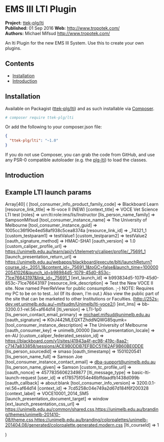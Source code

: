 # EMS III LTI Plugin

__Project:__ [ttek-plg/lti](http://packagist.org/packages/ttek-plg/lti)  
__Published:__ 01 Sep 2016
__Web:__ <http://www.tropotek.com/>  
__Authors:__ Michael Mifsud <http://www.tropotek.com/>  
  
An lti Plugin for the new EMS III System. Use this to create your own plugins.

## Contents

- [Installation](#installation)
- [Introduction](#introduction)


## Installation

Available on Packagist ([ttek-plg/lti](http://packagist.org/packages/ttek-plg/lti))
and as such installable via [Composer](http://getcomposer.org/).

```bash
# composer require ttek-plg/lti
```

Or add the following to your composer.json file:

```json
{
  "ttek-plg/lti": "~1.0"
}
```

If you do not use Composer, you can grab the code from GitHub, and use any
PSR-0 compatible autoloader (e.g. the [plg-lti](https://github.com/tropotek/plg-lti))
to load the classes.

## Introduction





## Example LTI launch params

  Array[40]
(
  [tool_consumer_info_product_family_code] => Blackboard Learn
  [resource_link_title] => lti-voce II (NEW)
  [context_title] => VOCE Vet Science LTI test
  [roles] => urn:lti:role:ims/lis/Instructor
  [lis_person_name_family] => SampsonMifsud
  [tool_consumer_instance_name] => The University of Melbourne
  [tool_consumer_instance_guid] => 1005cc36f90e4ed58af938c5cea8374a
  [resource_link_id] => _74321_1
  [custom_testparam1] => testValue1
  [custom_testparam2] => testValue2
  [oauth_signature_method] => HMAC-SHA1
  [oauth_version] => 1.0
  [custom_caliper_profile_url] => https://unimelb.edu.au/learn/api/v1/telemetry/caliper/profile/_75691_1
  [launch_presentation_return_url] => https://unimelb.edu.au/webapps/blackboard/execute/blti/launchReturn?course_id=_2051_1&content_id=_75691_1&toGC=false&launch_time=10000020541026&launch_id=b98984d5-1079-45d0-853c-71ce76643197&link_id=_75691_1
  [ext_launch_id] => b993834d5-1079-45d0-853c-71ce76643197
  [resource_link_description] => Test the New VOCE II site.
Now named PeerReView for public consumption. ;-)
NOTE: Requires my PC to be on to test...lol (If its down, I'm out.)
Also view the public part of the site that can be marketed to other Institutions or Faculties. (http://252s-dev.vet.unimelb.edu.au/~mifsudm/Unimelb/lti-voce2/)
  [ext_lms] => bb-3200.0.1-rel.56+af64d14
  [lti_version] => LTI-1p0
  [lis_person_contact_email_primary] => michael.mifsud@unimelb.edu.au
  [oauth_signature] => K0rJ442MLEQXTZhddNQWG85qumk=
  [tool_consumer_instance_description] => The University of Melbourne
  [oauth_consumer_key] => unimelb_00000
  [launch_presentation_locale] => en-AU
  [custom_caliper_federated_session_id] => https://blackboard.com/v1/sites/41943a4f-ec98-419c-8aa2-c7147a833858/sessions/ACE9B0DDB7EFBDC51162AF9B60BE0DDE
  [lis_person_sourcedid] => smaso
  [oauth_timestamp] => 1501020541
  [lis_person_name_full] => Samson Joe
  [tool_consumer_instance_contact_email] => dba-support@unimelb.edu.au
  [lis_person_name_given] => Samson
  [custom_tc_profile_url] =>
  [oauth_nonce] => 45778356062349877
  [lti_message_type] => basic-lti-launch-request
  [user_id] => e178575f054e46bffdaadfb1438d099b
  [oauth_callback] => about:blank
  [tool_consumer_info_version] => 3200.0.1-rel.56+af64d14
  [context_id] => 7cd5258c04e749a2d67d184f6f200328
  [context_label] => VOCE10001_2014_SM5
  [launch_presentation_document_target] => window
  [ext_launch_presentation_css_url] => https://unimelb.edu.au/common/shared.css,https://unimelb.edu.au/branding/themes/unimelb-201410-08/theme.css,https://unimelb.edu.au/branding/colorpalettes/unimelb-201404.08/generated/colorpalette.generated.modern.css
  [lti_courseId] => 1

)